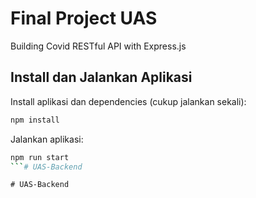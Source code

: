 # Final Project UAS

Building Covid RESTful API with Express.js

## Install dan Jalankan Aplikasi

Install aplikasi dan dependencies (cukup jalankan sekali):

```bash
npm install
```

Jalankan aplikasi:

```bash
npm run start
```#   U A S - B a c k e n d  
 #   U A S - B a c k e n d  
 